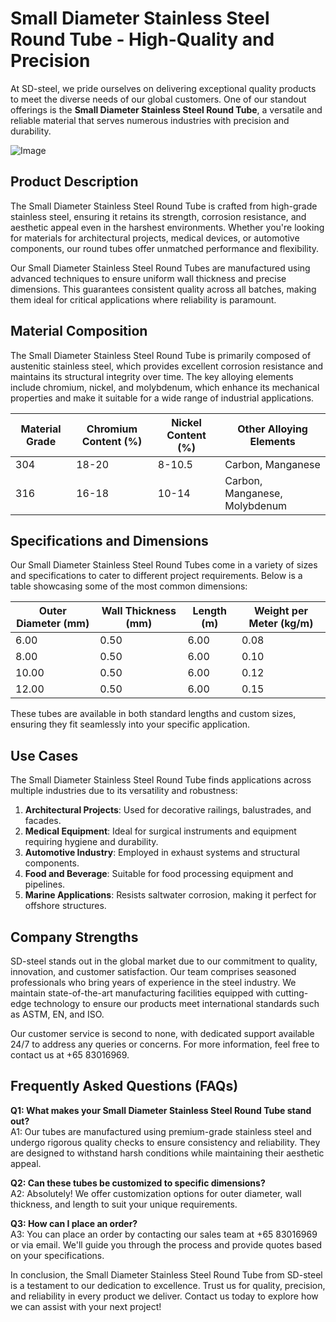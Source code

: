 # Small Diameter Stainless Steel Round Tube - High-Quality and Precision

At SD-steel, we pride ourselves on delivering exceptional quality products to meet the diverse needs of our global customers. One of our standout offerings is the **Small Diameter Stainless Steel Round Tube**, a versatile and reliable material that serves numerous industries with precision and durability.

![Image](https://github.com/user-attachments/assets/2567258e-e124-4816-932d-1809bd27ef0b)

## Product Description

The Small Diameter Stainless Steel Round Tube is crafted from high-grade stainless steel, ensuring it retains its strength, corrosion resistance, and aesthetic appeal even in the harshest environments. Whether you're looking for materials for architectural projects, medical devices, or automotive components, our round tubes offer unmatched performance and flexibility.

Our Small Diameter Stainless Steel Round Tubes are manufactured using advanced techniques to ensure uniform wall thickness and precise dimensions. This guarantees consistent quality across all batches, making them ideal for critical applications where reliability is paramount.

## Material Composition

The Small Diameter Stainless Steel Round Tube is primarily composed of austenitic stainless steel, which provides excellent corrosion resistance and maintains its structural integrity over time. The key alloying elements include chromium, nickel, and molybdenum, which enhance its mechanical properties and make it suitable for a wide range of industrial applications.

| Material Grade | Chromium Content (%) | Nickel Content (%) | Other Alloying Elements |
|-----------------|----------------------|--------------------|--------------------------|
| 304             | 18-20               | 8-10.5            | Carbon, Manganese        |
| 316             | 16-18               | 10-14             | Carbon, Manganese, Molybdenum |

## Specifications and Dimensions

Our Small Diameter Stainless Steel Round Tubes come in a variety of sizes and specifications to cater to different project requirements. Below is a table showcasing some of the most common dimensions:

| Outer Diameter (mm) | Wall Thickness (mm) | Length (m) | Weight per Meter (kg/m) |
|----------------------|---------------------|------------|-------------------------|
| 6.00                 | 0.50                | 6.00       | 0.08                    |
| 8.00                 | 0.50                | 6.00       | 0.10                    |
| 10.00                | 0.50                | 6.00       | 0.12                    |
| 12.00                | 0.50                | 6.00       | 0.15                    |

These tubes are available in both standard lengths and custom sizes, ensuring they fit seamlessly into your specific application.

## Use Cases

The Small Diameter Stainless Steel Round Tube finds applications across multiple industries due to its versatility and robustness:

1. **Architectural Projects**: Used for decorative railings, balustrades, and facades.
2. **Medical Equipment**: Ideal for surgical instruments and equipment requiring hygiene and durability.
3. **Automotive Industry**: Employed in exhaust systems and structural components.
4. **Food and Beverage**: Suitable for food processing equipment and pipelines.
5. **Marine Applications**: Resists saltwater corrosion, making it perfect for offshore structures.

## Company Strengths

SD-steel stands out in the global market due to our commitment to quality, innovation, and customer satisfaction. Our team comprises seasoned professionals who bring years of experience in the steel industry. We maintain state-of-the-art manufacturing facilities equipped with cutting-edge technology to ensure our products meet international standards such as ASTM, EN, and ISO.

Our customer service is second to none, with dedicated support available 24/7 to address any queries or concerns. For more information, feel free to contact us at +65 83016969.

## Frequently Asked Questions (FAQs)

**Q1: What makes your Small Diameter Stainless Steel Round Tube stand out?**  
A1: Our tubes are manufactured using premium-grade stainless steel and undergo rigorous quality checks to ensure consistency and reliability. They are designed to withstand harsh conditions while maintaining their aesthetic appeal.

**Q2: Can these tubes be customized to specific dimensions?**  
A2: Absolutely! We offer customization options for outer diameter, wall thickness, and length to suit your unique requirements.

**Q3: How can I place an order?**  
A3: You can place an order by contacting our sales team at +65 83016969 or via email. We'll guide you through the process and provide quotes based on your specifications.

In conclusion, the Small Diameter Stainless Steel Round Tube from SD-steel is a testament to our dedication to excellence. Trust us for quality, precision, and reliability in every product we deliver. Contact us today to explore how we can assist with your next project!